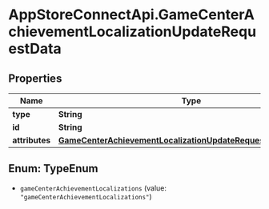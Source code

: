 # AppStoreConnectApi.GameCenterAchievementLocalizationUpdateRequestData

## Properties

Name | Type | Description | Notes
------------ | ------------- | ------------- | -------------
**type** | **String** |  | 
**id** | **String** |  | 
**attributes** | [**GameCenterAchievementLocalizationUpdateRequestDataAttributes**](GameCenterAchievementLocalizationUpdateRequestDataAttributes.md) |  | [optional] 



## Enum: TypeEnum


* `gameCenterAchievementLocalizations` (value: `"gameCenterAchievementLocalizations"`)




